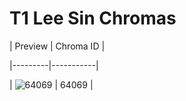 # T1 Lee Sin Chromas


| Preview | Chroma ID |

|---------|-----------|

| ![64069](https://raw.communitydragon.org/latest/plugins/rcp-be-lol-game-data/global/default/v1/champion-chroma-images/64/64069.png) | 64069 |